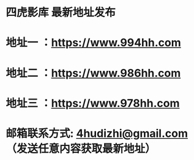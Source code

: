 
四虎影库 最新地址发布
==
地址一 ：https://www.994hh.com
=====
地址二 ：https://www.986hh.com
=====
地址三 ：https://www.978hh.com
=====
邮箱联系方式: 4hudizhi@gmail.com （发送任意内容获取最新地址）
=====

